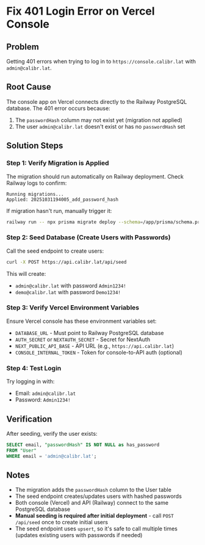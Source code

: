 # Fix 401 Login Error on Vercel Console

## Problem
Getting 401 errors when trying to log in to `https://console.calibr.lat` with `admin@calibr.lat`.

## Root Cause
The console app on Vercel connects directly to the Railway PostgreSQL database. The 401 error occurs because:
1. The `passwordHash` column may not exist yet (migration not applied)
2. The user `admin@calibr.lat` doesn't exist or has no `passwordHash` set

## Solution Steps

### Step 1: Verify Migration is Applied
The migration should run automatically on Railway deployment. Check Railway logs to confirm:
```
Running migrations...
Applied: 20251031194005_add_password_hash
```

If migration hasn't run, manually trigger it:
```bash
railway run -- npx prisma migrate deploy --schema=/app/prisma/schema.prisma
```

### Step 2: Seed Database (Create Users with Passwords)
Call the seed endpoint to create users:
```bash
curl -X POST https://api.calibr.lat/api/seed
```

This will create:
- `admin@calibr.lat` with password `Admin1234!`
- `demo@calibr.lat` with password `Demo1234!`

### Step 3: Verify Vercel Environment Variables
Ensure Vercel console has these environment variables set:
- `DATABASE_URL` - Must point to Railway PostgreSQL database
- `AUTH_SECRET` or `NEXTAUTH_SECRET` - Secret for NextAuth
- `NEXT_PUBLIC_API_BASE` - API URL (e.g., `https://api.calibr.lat`)
- `CONSOLE_INTERNAL_TOKEN` - Token for console-to-API auth (optional)

### Step 4: Test Login
Try logging in with:
- Email: `admin@calibr.lat`
- Password: `Admin1234!`

## Verification
After seeding, verify the user exists:
```sql
SELECT email, "passwordHash" IS NOT NULL as has_password 
FROM "User" 
WHERE email = 'admin@calibr.lat';
```

## Notes
- The migration adds the `passwordHash` column to the User table
- The seed endpoint creates/updates users with hashed passwords
- Both console (Vercel) and API (Railway) connect to the same PostgreSQL database
- **Manual seeding is required after initial deployment** - call `POST /api/seed` once to create initial users
- The seed endpoint uses `upsert`, so it's safe to call multiple times (updates existing users with passwords if needed)

